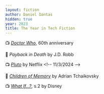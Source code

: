 ```yaml
---
layout: fiction
author: Daniel Dantas
hidden: true
year: 2023
title: The Year in Tech Fiction
---
```


📺 [_Doctor Who_](https://en.wikipedia.org/wiki/Doctor_Who_specials_(2023)), 60th anniversary <!-- 1/13/2025 -->

📕 _Payback in Death_ by J.D. Robb <!-- 11/18/2024 -->

📺 [_Pluto_](https://en.wikipedia.org/wiki/Pluto_(TV_series)) by Netflix <!-- 11/3/2024 -->

📕 [_Children of Memory_](https://en.wikipedia.org/wiki/Children_of_Memory_(novel)) by Adrian Tchaikovsky <!-- 10/5/2024 -->

📺 [_What If...?_](https://en.wikipedia.org/wiki/What_If...%3F_season_2), s.2 by Disney <!-- 9/29/2024 -->

